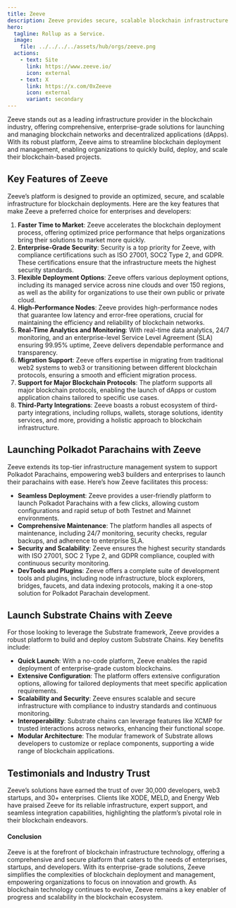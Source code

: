 ```yaml
---
title: Zeeve
description: Zeeve provides secure, scalable blockchain infrastructure solutions for quick deployment and management of blockchain networks and dApps.
hero:
  tagline: Rollup as a Service.
  image: 
    file: ../../../../assets/hub/orgs/zeeve.png
  actions:
    - text: Site
      link: https://www.zeeve.io/
      icon: external
    - text: X
      link: https://x.com/0xZeeve
      icon: external
      variant: secondary
---
```


Zeeve stands out as a leading infrastructure provider in the blockchain industry, offering comprehensive, enterprise-grade solutions for launching and managing blockchain networks and decentralized applications (dApps). With its robust platform, Zeeve aims to streamline blockchain deployment and management, enabling organizations to quickly build, deploy, and scale their blockchain-based projects.

## Key Features of Zeeve
Zeeve’s platform is designed to provide an optimized, secure, and scalable infrastructure for blockchain deployments. Here are the key features that make Zeeve a preferred choice for enterprises and developers:
1. **Faster Time to Market**: Zeeve accelerates the blockchain deployment process, offering optimized price performance that helps organizations bring their solutions to market more quickly.
2. **Enterprise-Grade Security**: Security is a top priority for Zeeve, with compliance certifications such as ISO 27001, SOC2 Type 2, and GDPR. These certifications ensure that the infrastructure meets the highest security standards.
3. **Flexible Deployment Options**: Zeeve offers various deployment options, including its managed service across nine clouds and over 150 regions, as well as the ability for organizations to use their own public or private cloud.
4. **High-Performance Nodes**: Zeeve provides high-performance nodes that guarantee low latency and error-free operations, crucial for maintaining the efficiency and reliability of blockchain networks.
5. **Real-Time Analytics and Monitoring**: With real-time data analytics, 24/7 monitoring, and an enterprise-level Service Level Agreement (SLA) ensuring 99.95% uptime, Zeeve delivers dependable performance and transparency.
6. **Migration Support**: Zeeve offers expertise in migrating from traditional web2 systems to web3 or transitioning between different blockchain protocols, ensuring a smooth and efficient migration process.
7. **Support for Major Blockchain Protocols**: The platform supports all major blockchain protocols, enabling the launch of dApps or custom application chains tailored to specific use cases.
8. **Third-Party Integrations**: Zeeve boasts a robust ecosystem of third-party integrations, including rollups, wallets, storage solutions, identity services, and more, providing a holistic approach to blockchain infrastructure.

## Launching Polkadot Parachains with Zeeve
Zeeve extends its top-tier infrastructure management system to support Polkadot Parachains, empowering web3 builders and enterprises to launch their parachains with ease. Here’s how Zeeve facilitates this process:
- **Seamless Deployment**: Zeeve provides a user-friendly platform to launch Polkadot Parachains with a few clicks, allowing custom configurations and rapid setup of both Testnet and Mainnet environments.
- **Comprehensive Maintenance**: The platform handles all aspects of maintenance, including 24/7 monitoring, security checks, regular backups, and adherence to enterprise SLA.
- **Security and Scalability**: Zeeve ensures the highest security standards with ISO 27001, SOC 2 Type 2, and GDPR compliance, coupled with continuous security monitoring.
- **DevTools and Plugins**: Zeeve offers a complete suite of development tools and plugins, including node infrastructure, block explorers, bridges, faucets, and data indexing protocols, making it a one-stop solution for Polkadot Parachain development.

## Launch Substrate Chains with Zeeve
For those looking to leverage the Substrate framework, Zeeve provides a robust platform to build and deploy custom Substrate Chains. Key benefits include:
- **Quick Launch**: With a no-code platform, Zeeve enables the rapid deployment of enterprise-grade custom blockchains.
- **Extensive Configuration**: The platform offers extensive configuration options, allowing for tailored deployments that meet specific application requirements.
- **Scalability and Security**: Zeeve ensures scalable and secure infrastructure with compliance to industry standards and continuous monitoring.
- **Interoperability**: Substrate chains can leverage features like XCMP for trusted interactions across networks, enhancing their functional scope.
- **Modular Architecture**: The modular framework of Substrate allows developers to customize or replace components, supporting a wide range of blockchain applications.

## Testimonials and Industry Trust
Zeeve’s solutions have earned the trust of over 30,000 developers, web3 startups, and 30+ enterprises. Clients like XODE, MELD, and Energy Web have praised Zeeve for its reliable infrastructure, expert support, and seamless integration capabilities, highlighting the platform’s pivotal role in their blockchain endeavors.

#### Conclusion
Zeeve is at the forefront of blockchain infrastructure technology, offering a comprehensive and secure platform that caters to the needs of enterprises, startups, and developers. With its enterprise-grade solutions, Zeeve simplifies the complexities of blockchain deployment and management, empowering organizations to focus on innovation and growth. As blockchain technology continues to evolve, Zeeve remains a key enabler of progress and scalability in the blockchain ecosystem.
